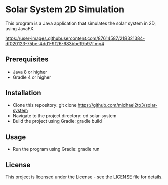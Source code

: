 # Solar System 2D Simulation

This program is a Java application that simulates the solar system in 2D, using JavaFX.



https://user-images.githubusercontent.com/87614587/218321384-df020123-75be-4dd1-9f26-683bbe19b97f.mp4



## Prerequisites

- Java 8 or higher
- Gradle 4 or higher

## Installation

- Clone this repository: git clone https://github.com/michael2to3/solar-system
- Navigate to the project directory: cd solar-system
- Build the project using Gradle: gradle build

## Usage

- Run the program using Gradle: gradle run

## License
This project is licensed under the License - see the [LICENSE](https://github.com/michael2to3/solar-system/blob/main/LICENSE) file for details.
